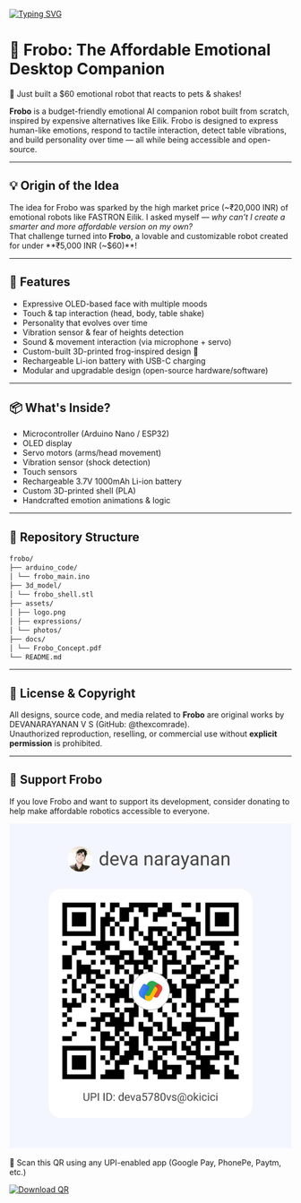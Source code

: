 [![Typing SVG](https://readme-typing-svg.demolab.com/?lines=FROBO,+The+Friendly+Robot;Emotionally+Responsive+%7C+Budget+Smart;Open-Source+%7C+Frog-Inspired+Design&font=Fira+Code&width=1000)](https://git.io/typing-svg)

# 🤖 Frobo: The Affordable Emotional Desktop Companion

🚀 Just built a $60 emotional robot that reacts to pets & shakes!

**Frobo** is a budget-friendly emotional AI companion robot built from scratch, inspired by expensive alternatives like Eilik. Frobo is designed to express human-like emotions, respond to tactile interaction, detect table vibrations, and build personality over time — all while being accessible and open-source.

---

## 💡 Origin of the Idea

The idea for Frobo was sparked by the high market price (~₹20,000 INR) of emotional robots like FASTRON Eilik. I asked myself — *why can't I create a smarter and more affordable version on my own?*  
That challenge turned into **Frobo**, a lovable and customizable robot created for under **₹5,000 INR (~$60)**!

---

## 🔧 Features

- Expressive OLED-based face with multiple moods
- Touch & tap interaction (head, body, table shake)
- Personality that evolves over time
- Vibration sensor & fear of heights detection
- Sound & movement interaction (via microphone + servo)
- Custom-built 3D-printed frog-inspired design 🐸
- Rechargeable Li-ion battery with USB-C charging
- Modular and upgradable design (open-source hardware/software)

---

## 📦 What's Inside?

- Microcontroller (Arduino Nano / ESP32)
- OLED display
- Servo motors (arms/head movement)
- Vibration sensor (shock detection)
- Touch sensors
- Rechargeable 3.7V 1000mAh Li-ion battery
- Custom 3D-printed shell (PLA)
- Handcrafted emotion animations & logic

---

## 📁 Repository Structure
```plaintext
frobo/
├── arduino_code/
│ └── frobo_main.ino
├── 3d_model/
│ └── frobo_shell.stl
├── assets/
│ ├── logo.png
│ ├── expressions/
│ └── photos/
├── docs/
│ └── Frobo_Concept.pdf
└── README.md
```
---

## 📢 License & Copyright

All designs, source code, and media related to **Frobo** are original works by DEVANARAYANAN V S (GitHub: @thexcomrade).  
Unauthorized reproduction, reselling, or commercial use without **explicit permission** is prohibited.

---

## 🙌 Support Frobo

If you love Frobo and want to support its development, consider donating to help make affordable robotics accessible to everyone.

![Donate via GPay](assets/gpay_qr.png)

📲 Scan this QR using any UPI-enabled app (Google Pay, PhonePe, Paytm, etc.)

[![Download QR](https://img.shields.io/badge/Download-QR_Code-green?style=for-the-badge&logo=googlepay)](assets/gpay_qr.png)




